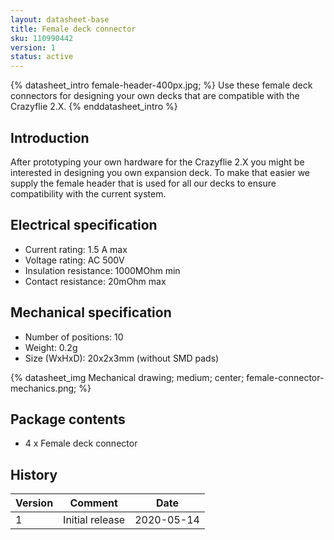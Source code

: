 ```yaml
---
layout: datasheet-base
title: Female deck connector
sku: 110990442
version: 1
status: active
---
```


{% datasheet_intro female-header-400px.jpg; %}
Use these female deck connectors for designing your own decks that are compatible
with the Crazyflie 2.X.
{% enddatasheet_intro %}

## Introduction

After prototyping your own hardware for the Crazyflie 2.X you might be interested in designing
you own expansion deck. To make that easier we supply the female header that is used for all
our decks to ensure compatibility with the current system.

## Electrical specification

* Current rating: 1.5 A max
* Voltage rating: AC 500V
* Insulation resistance: 1000MOhm min
* Contact resistance: 20mOhm max

## Mechanical specification

* Number of positions: 10
* Weight: 0.2g
* Size (WxHxD): 20x2x3mm (without SMD pads)

{% datasheet_img Mechanical drawing; medium; center; female-connector-mechanics.png; %}

## Package contents

* 4 x Female deck connector

## History

| Version | Comment | Date |
| ------- | ------- | ---- |
| 1 | Initial release | 2020-05-14 |
